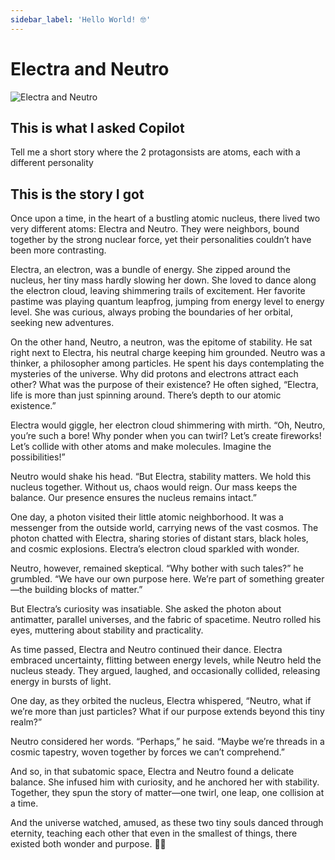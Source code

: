 ```yaml
---
sidebar_label: 'Hello World! 🤓'
---
```


# Electra and Neutro 


![Electra and Neutro](/img/images/electra-neutro-vintage.png)
## This is what I asked Copilot

Tell me a short story where the 2 protagonsists are atoms, each with a different personality

## This is the story I got

Once upon a time, in the heart of a bustling atomic nucleus, there lived two very different atoms: Electra and Neutro. They were neighbors, bound together by the strong nuclear force, yet their personalities couldn’t have been more contrasting.

Electra, an electron, was a bundle of energy. She zipped around the nucleus, her tiny mass hardly slowing her down. She loved to dance along the electron cloud, leaving shimmering trails of excitement. Her favorite pastime was playing quantum leapfrog, jumping from energy level to energy level. She was curious, always probing the boundaries of her orbital, seeking new adventures.

On the other hand, Neutro, a neutron, was the epitome of stability. He sat right next to Electra, his neutral charge keeping him grounded. Neutro was a thinker, a philosopher among particles. He spent his days contemplating the mysteries of the universe. Why did protons and electrons attract each other? What was the purpose of their existence? He often sighed, “Electra, life is more than just spinning around. There’s depth to our atomic existence.”

Electra would giggle, her electron cloud shimmering with mirth. “Oh, Neutro, you’re such a bore! Why ponder when you can twirl? Let’s create fireworks! Let’s collide with other atoms and make molecules. Imagine the possibilities!”

Neutro would shake his head. “But Electra, stability matters. We hold this nucleus together. Without us, chaos would reign. Our mass keeps the balance. Our presence ensures the nucleus remains intact.”

One day, a photon visited their little atomic neighborhood. It was a messenger from the outside world, carrying news of the vast cosmos. The photon chatted with Electra, sharing stories of distant stars, black holes, and cosmic explosions. Electra’s electron cloud sparkled with wonder.

Neutro, however, remained skeptical. “Why bother with such tales?” he grumbled. “We have our own purpose here. We’re part of something greater—the building blocks of matter.”

But Electra’s curiosity was insatiable. She asked the photon about antimatter, parallel universes, and the fabric of spacetime. Neutro rolled his eyes, muttering about stability and practicality.

As time passed, Electra and Neutro continued their dance. Electra embraced uncertainty, flitting between energy levels, while Neutro held the nucleus steady. They argued, laughed, and occasionally collided, releasing energy in bursts of light.

One day, as they orbited the nucleus, Electra whispered, “Neutro, what if we’re more than just particles? What if our purpose extends beyond this tiny realm?”

Neutro considered her words. “Perhaps,” he said. “Maybe we’re threads in a cosmic tapestry, woven together by forces we can’t comprehend.”

And so, in that subatomic space, Electra and Neutro found a delicate balance. She infused him with curiosity, and he anchored her with stability. Together, they spun the story of matter—one twirl, one leap, one collision at a time.

And the universe watched, amused, as these two tiny souls danced through eternity, teaching each other that even in the smallest of things, there existed both wonder and purpose. 🌌🌀